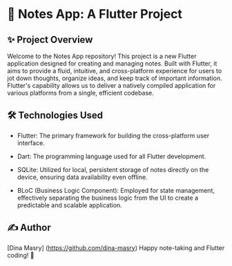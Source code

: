 # 📝 Notes App: A Flutter Project
## ✨ Project Overview
Welcome to the Notes App repository! This project is a new Flutter application designed for creating and managing notes. Built with Flutter, it aims to provide a fluid, intuitive, and cross-platform experience for users to jot down thoughts, organize ideas, and keep track of important information. Flutter's capability allows us to deliver a natively compiled application for various platforms from a single, efficient codebase.
## 🛠️ Technologies Used

- Flutter: The primary framework for building the cross-platform user interface.

- Dart: The programming language used for all Flutter development.

- SQLite: Utilized for local, persistent storage of notes directly on the device, ensuring data availability even offline.

- BLoC (Business Logic Component): Employed for state management, effectively separating the business logic from the UI to create a predictable and scalable application.
## ✍️ Author
[Dina Masry] (https://github.com/dina-masry)
Happy note-taking and Flutter coding! 🚀
